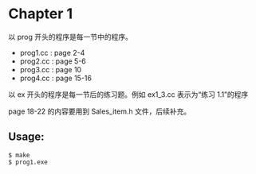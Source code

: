 # Chapter 1

以 prog 开头的程序是每一节中的程序。

+ prog1.cc : page 2-4
+ prog2.cc : page 5-6
+ prog3.cc : page 10
+ prog4.cc : page 15-16

以 ex 开头的程序是每一节后的练习题。例如 ex1_3.cc 表示为“练习 1.1”的程序

page 18-22 的内容要用到 Sales_item.h 文件，后续补充。


## Usage:
```shell
$ make
$ prog1.exe
```

